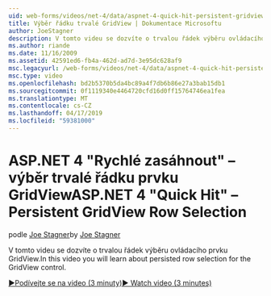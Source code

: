 ```yaml
---
uid: web-forms/videos/net-4/data/aspnet-4-quick-hit-persistent-gridview-row-selection
title: Výběr řádku trvalé GridView | Dokumentace Microsoftu
author: JoeStagner
description: V tomto videu se dozvíte o trvalou řádek výběru ovládacího prvku GridView.
ms.author: riande
ms.date: 11/16/2009
ms.assetid: 42591ed6-fb4a-462d-ad7d-3e95dc628af9
msc.legacyurl: /web-forms/videos/net-4/data/aspnet-4-quick-hit-persistent-gridview-row-selection
msc.type: video
ms.openlocfilehash: bd2b5370b5da4bc89a4f7db6b86e27a3bab15db1
ms.sourcegitcommit: 0f1119340e4464720cfd16d0ff15764746ea1fea
ms.translationtype: MT
ms.contentlocale: cs-CZ
ms.lasthandoff: 04/17/2019
ms.locfileid: "59381000"
---
```

# <a name="aspnet-4-quick-hit--persistent-gridview-row-selection"></a><span data-ttu-id="6b905-103">ASP.NET 4 "Rychlé zasáhnout" – výběr trvalé řádku prvku GridView</span><span class="sxs-lookup"><span data-stu-id="6b905-103">ASP.NET 4 "Quick Hit" – Persistent GridView Row Selection</span></span>

<span data-ttu-id="6b905-104">podle [Joe Stagner](https://github.com/JoeStagner)</span><span class="sxs-lookup"><span data-stu-id="6b905-104">by [Joe Stagner](https://github.com/JoeStagner)</span></span>

<span data-ttu-id="6b905-105">V tomto videu se dozvíte o trvalou řádek výběru ovládacího prvku GridView.</span><span class="sxs-lookup"><span data-stu-id="6b905-105">In this video you will learn about persisted row selection for the GridView control.</span></span> 

[<span data-ttu-id="6b905-106">&#9654;Podívejte se na video (3 minuty)</span><span class="sxs-lookup"><span data-stu-id="6b905-106">&#9654; Watch video (3 minutes)</span></span>](https://channel9.msdn.com/Blogs/ASP-NET-Site-Videos/aspnet-4-quick-hit-persistent-gridview-row-selection)
